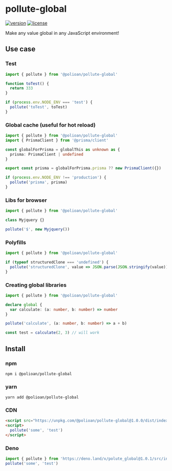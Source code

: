 # pollute-global
[![version](https://img.shields.io/npm/v/@polioan/pollute-global.svg)](https://www.npmjs.com/package/typescript-notion-formulas)
[![license](https://img.shields.io/github/license/polioan/pollute-global)](https://opensource.org/licenses/MIT)

Make any value global in any JavaScript environment!

## Use case

### Test

```ts
import { pollute } from '@polioan/pollute-global'

function toTest() {
  return 333
}

if (process.env.NODE_ENV === 'test') {
  pollute('toTest', toTest)
}
```

### Global cache (useful for hot reload)

```ts
import { pollute } from '@polioan/pollute-global'
import { PrismaClient } from '@prisma/client'

const globalForPrisma = globalThis as unknown as {
  prisma: PrismaClient | undefined
}

export const prisma = globalForPrisma.prisma ?? new PrismaClient({})

if (process.env.NODE_ENV !== 'production') {
  pollute('prisma', prisma)
}
```

### Libs for browser

```ts
import { pollute } from '@polioan/pollute-global'

class Myjquery {}

pollute('$', new Myjquery())
```

### Polyfills

```ts
import { pollute } from '@polioan/pollute-global'

if (typeof structuredClone === 'undefined') {
  pollute('structuredClone', value => JSON.parse(JSON.stringify(value)))
}
```

### Creating global libraries

```ts
import { pollute } from '@polioan/pollute-global'

declare global {
  var calculate: (a: number, b: number) => number
}

pollute('calculate', (a: number, b: number) => a + b)

const test = calculate(2, 3) // will work
```

## Install

### npm

```shell
npm i @polioan/pollute-global
```

### yarn

```shell
yarn add @polioan/pollute-global
```

### CDN

```html
<script src="https://unpkg.com/@polioan/pollute-global@1.0.0/dist/index.global.js"></script>
<script>
  pollute('some', 'test')
</script>
```

### Deno

```ts
import { pollute } from 'https://deno.land/x/polute_global@1.0.1/src/index.ts'
pollute('some', 'test')
```